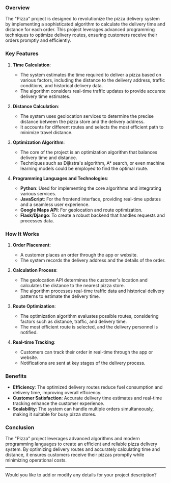 ### Overview
The "Pizza" project is designed to revolutionize the pizza delivery system by implementing a sophisticated algorithm to calculate the delivery time and distance for each order. This project leverages advanced programming techniques to optimize delivery routes, ensuring customers receive their orders promptly and efficiently.

### Key Features
1. **Time Calculation**:
   - The system estimates the time required to deliver a pizza based on various factors, including the distance to the delivery address, traffic conditions, and historical delivery data.
   - The algorithm considers real-time traffic updates to provide accurate delivery time estimates.

2. **Distance Calculation**:
   - The system uses geolocation services to determine the precise distance between the pizza store and the delivery address.
   - It accounts for different routes and selects the most efficient path to minimize travel distance.

3. **Optimization Algorithm**:
   - The core of the project is an optimization algorithm that balances delivery time and distance. 
   - Techniques such as Dijkstra's algorithm, A* search, or even machine learning models could be employed to find the optimal route.

4. **Programming Languages and Technologies**:
   - **Python**: Used for implementing the core algorithms and integrating various services.
   - **JavaScript**: For the frontend interface, providing real-time updates and a seamless user experience.
   - **Google Maps API**: For geolocation and route optimization.
   - **Flask/Django**: To create a robust backend that handles requests and processes data.

### How It Works
1. **Order Placement**:
   - A customer places an order through the app or website.
   - The system records the delivery address and the details of the order.

2. **Calculation Process**:
   - The geolocation API determines the customer's location and calculates the distance to the nearest pizza store.
   - The algorithm processes real-time traffic data and historical delivery patterns to estimate the delivery time.
   
3. **Route Optimization**:
   - The optimization algorithm evaluates possible routes, considering factors such as distance, traffic, and delivery time.
   - The most efficient route is selected, and the delivery personnel is notified.

4. **Real-time Tracking**:
   - Customers can track their order in real-time through the app or website.
   - Notifications are sent at key stages of the delivery process.

### Benefits
- **Efficiency**: The optimized delivery routes reduce fuel consumption and delivery time, improving overall efficiency.
- **Customer Satisfaction**: Accurate delivery time estimates and real-time tracking enhance the customer experience.
- **Scalability**: The system can handle multiple orders simultaneously, making it suitable for busy pizza stores.

### Conclusion
The "Pizza" project leverages advanced algorithms and modern programming languages to create an efficient and reliable pizza delivery system. By optimizing delivery routes and accurately calculating time and distance, it ensures customers receive their pizzas promptly while minimizing operational costs.

---

Would you like to add or modify any details for your project description?
